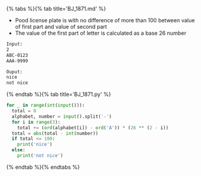 {% tabs %}{% tab title='BJ_1871.md' %}

* Pood license plate is with no difference of more than 100 between value of first part and value of second part
* The value of the first part of letter is calculated as a base 26 number

```txt
Input:
2
ABC-0123
AAA-9999

Ouput:
nice
not nice
```

{% endtab %}{% tab title='BJ_1871.py' %}

```py
for _ in range(int(input())):
  total = 0
  alphabet, number = input().split('-')
  for i in range(3):
    total += (ord(alphabet[i]) - ord('A')) * (26 ** (2 - i))
  total = abs(total - int(number))
  if total <= 100:
    print('nice')
  else:
    print('not nice')
```

{% endtab %}{% endtabs %}
